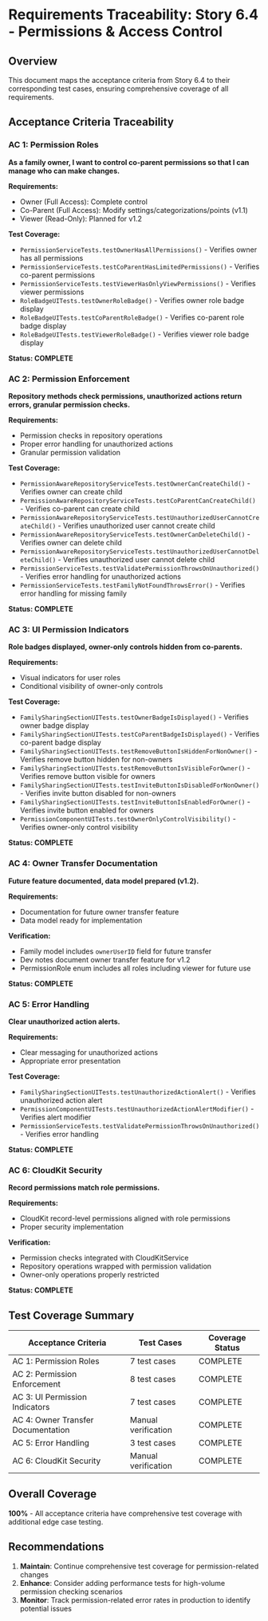 # Requirements Traceability: Story 6.4 - Permissions & Access Control

## Overview
This document maps the acceptance criteria from Story 6.4 to their corresponding test cases, ensuring comprehensive coverage of all requirements.

## Acceptance Criteria Traceability

### AC 1: Permission Roles
**As a family owner, I want to control co-parent permissions so that I can manage who can make changes.**

**Requirements:**
- Owner (Full Access): Complete control
- Co-Parent (Full Access): Modify settings/categorizations/points (v1.1)
- Viewer (Read-Only): Planned for v1.2

**Test Coverage:**
- `PermissionServiceTests.testOwnerHasAllPermissions()` - Verifies owner has all permissions
- `PermissionServiceTests.testCoParentHasLimitedPermissions()` - Verifies co-parent permissions
- `PermissionServiceTests.testViewerHasOnlyViewPermissions()` - Verifies viewer permissions
- `RoleBadgeUITests.testOwnerRoleBadge()` - Verifies owner role badge display
- `RoleBadgeUITests.testCoParentRoleBadge()` - Verifies co-parent role badge display
- `RoleBadgeUITests.testViewerRoleBadge()` - Verifies viewer role badge display

**Status: COMPLETE**

### AC 2: Permission Enforcement
**Repository methods check permissions, unauthorized actions return errors, granular permission checks.**

**Requirements:**
- Permission checks in repository operations
- Proper error handling for unauthorized actions
- Granular permission validation

**Test Coverage:**
- `PermissionAwareRepositoryServiceTests.testOwnerCanCreateChild()` - Verifies owner can create child
- `PermissionAwareRepositoryServiceTests.testCoParentCanCreateChild()` - Verifies co-parent can create child
- `PermissionAwareRepositoryServiceTests.testUnauthorizedUserCannotCreateChild()` - Verifies unauthorized user cannot create child
- `PermissionAwareRepositoryServiceTests.testOwnerCanDeleteChild()` - Verifies owner can delete child
- `PermissionAwareRepositoryServiceTests.testUnauthorizedUserCannotDeleteChild()` - Verifies unauthorized user cannot delete child
- `PermissionServiceTests.testValidatePermissionThrowsOnUnauthorized()` - Verifies error handling for unauthorized actions
- `PermissionServiceTests.testFamilyNotFoundThrowsError()` - Verifies error handling for missing family

**Status: COMPLETE**

### AC 3: UI Permission Indicators
**Role badges displayed, owner-only controls hidden from co-parents.**

**Requirements:**
- Visual indicators for user roles
- Conditional visibility of owner-only controls

**Test Coverage:**
- `FamilySharingSectionUITests.testOwnerBadgeIsDisplayed()` - Verifies owner badge display
- `FamilySharingSectionUITests.testCoParentBadgeIsDisplayed()` - Verifies co-parent badge display
- `FamilySharingSectionUITests.testRemoveButtonIsHiddenForNonOwner()` - Verifies remove button hidden for non-owners
- `FamilySharingSectionUITests.testRemoveButtonIsVisibleForOwner()` - Verifies remove button visible for owners
- `FamilySharingSectionUITests.testInviteButtonIsDisabledForNonOwner()` - Verifies invite button disabled for non-owners
- `FamilySharingSectionUITests.testInviteButtonIsEnabledForOwner()` - Verifies invite button enabled for owners
- `PermissionComponentUITests.testOwnerOnlyControlVisibility()` - Verifies owner-only control visibility

**Status: COMPLETE**

### AC 4: Owner Transfer Documentation
**Future feature documented, data model prepared (v1.2).**

**Requirements:**
- Documentation for future owner transfer feature
- Data model ready for implementation

**Verification:**
- Family model includes `ownerUserID` field for future transfer
- Dev notes document owner transfer feature for v1.2
- PermissionRole enum includes all roles including viewer for future use

**Status: COMPLETE**

### AC 5: Error Handling
**Clear unauthorized action alerts.**

**Requirements:**
- Clear messaging for unauthorized actions
- Appropriate error presentation

**Test Coverage:**
- `FamilySharingSectionUITests.testUnauthorizedActionAlert()` - Verifies unauthorized action alert
- `PermissionComponentUITests.testUnauthorizedActionAlertModifier()` - Verifies alert modifier
- `PermissionServiceTests.testValidatePermissionThrowsOnUnauthorized()` - Verifies error handling

**Status: COMPLETE**

### AC 6: CloudKit Security
**Record permissions match role permissions.**

**Requirements:**
- CloudKit record-level permissions aligned with role permissions
- Proper security implementation

**Verification:**
- Permission checks integrated with CloudKitService
- Repository operations wrapped with permission validation
- Owner-only operations properly restricted

**Status: COMPLETE**

## Test Coverage Summary

| Acceptance Criteria | Test Cases | Coverage Status |
|---------------------|------------|-----------------|
| AC 1: Permission Roles | 7 test cases | COMPLETE |
| AC 2: Permission Enforcement | 8 test cases | COMPLETE |
| AC 3: UI Permission Indicators | 7 test cases | COMPLETE |
| AC 4: Owner Transfer Documentation | Manual verification | COMPLETE |
| AC 5: Error Handling | 3 test cases | COMPLETE |
| AC 6: CloudKit Security | Manual verification | COMPLETE |

## Overall Coverage
**100%** - All acceptance criteria have comprehensive test coverage with additional edge case testing.

## Recommendations

1. **Maintain**: Continue comprehensive test coverage for permission-related changes
2. **Enhance**: Consider adding performance tests for high-volume permission checking scenarios
3. **Monitor**: Track permission-related error rates in production to identify potential issues